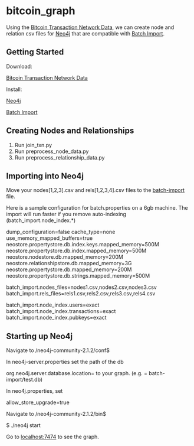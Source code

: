 bitcoin_graph
=============
Using the [Bitcoin Transaction Network Data](http://compbio.cs.uic.edu/data/bitcoin/), we can create node and relation csv files for [Neo4j](http://http://neo4j.com/download/) that are compatible with [Batch Import](https://github.com/jexp/batch-import/tree/20).

Getting Started
-------------
Download:

[Bitcoin Transaction Network Data](http://compbio.cs.uic.edu/data/bitcoin/)

Install:

[Neo4j](http://http://neo4j.com/download/)

[Batch Import](https://github.com/jexp/batch-import/tree/20)

Creating Nodes and Relationships
--------------
1. Run join_txn.py
2. Run preprocess_node_data.py
3. Run preprocess_relationship_data.py

Importing into Neo4j
--------------
Move your nodes[1,2,3].csv and rels[1,2,3,4].csv files to the [batch-import](https://github.com/jexp/batch-import/tree/20) file.

Here is a sample configuration for batch.properties on a 6gb machine. The import will run faster if you remove auto-indexing (batch_import.node_index.*) 

dump_configuration=false
cache_type=none
use_memory_mapped_buffers=true
neostore.propertystore.db.index.keys.mapped_memory=500M 
neostore.propertystore.db.index.mapped_memory=500M
neostore.nodestore.db.mapped_memory=200M
neostore.relationshipstore.db.mapped_memory=3G
neostore.propertystore.db.mapped_memory=200M
neostore.propertystore.db.strings.mapped_memory=500M
 
batch_import.nodes_files=nodes1.csv,nodes2.csv,nodes3.csv
batch_import.rels_files=rels1.csv,rels2.csv,rels3.csv,rels4.csv
 
batch_import.node_index.users=exact
batch_import.node_index.transactions=exact
batch_import.node_index.pubkeys=exact

Starting up Neo4j
---------------
Navigate to /neo4j-community-2.1.2/conf$ 

In neo4j-server.properties set the path of the db 

org.neo4j.server.database.location= to your graph. (e.g. = batch-import/test.db)


In neo4j.properties, set 

allow_store_upgrade=true


Navigate to /neo4j-community-2.1.2/bin$

$ ./neo4j start


Go to [localhost:7474](localhost:7474) to see the graph. 



